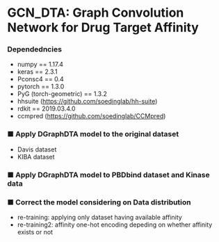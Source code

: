 # GCN_DTA: Graph Convolution Network for Drug Target Affinity

### Dependedncies
- numpy == 1.17.4
- keras == 2.3.1
- Pconsc4 == 0.4
- pytorch == 1.3.0
- PyG (torch-geometric) == 1.3.2
- hhsuite (https://github.com/soedinglab/hh-suite)
- rdkit == 2019.03.4.0
- ccmpred (https://github.com/soedinglab/CCMpred)


### ■ Apply DGraphDTA model to the original dataset
- Davis dataset 
- KIBA dataset 


### ■ Apply DGraphDTA model to PBDbind dataset and Kinase data


### ■ Correct the model considering on Data distribution 
- re-training: applying only dataset having available affinity
- re-training2: affinity one-hot encoding depeding on whether affinity exists or not
